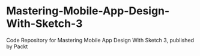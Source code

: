 # Mastering-Mobile-App-Design-With-Sketch-3
Code Repository for Mastering Mobile App Design With Sketch 3, published by Packt
